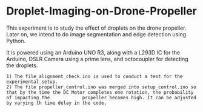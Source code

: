# Droplet-Imaging-on-Drone-Propeller

This experiment is to study the effect of droplets on the drone propeller. Later on, we intend to do image segmentation and edge detection using Python. 

It is powered using an Arduino UNO R3, along with a L293D IC for the Arduino, DSLR Camera using a prime lens, and octocoupler for detecting the droplets. 

    1) The file alignment_check.ino is used to conduct a test for the experimental setup.
    2) The file propeller_control.ino was merged into setup_control.ino so that by the time the DC Motor completes one rotation, the probability of impacting the            propeller becomes high. It can be adjusted by varying th time delay in the code. 
